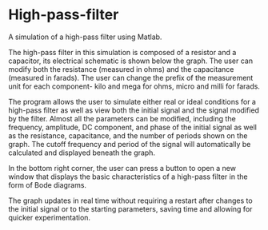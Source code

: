 # High-pass-filter
A simulation of a high-pass filter using Matlab.

The high-pass filter in this simulation is composed of a resistor and a capacitor, its electrical schematic is shown below the graph. The user can modify both the resistance (measured in ohms) and the capacitance (measured in farads). The user can change the prefix of the measurement unit for each component- kilo and mega for ohms, micro and milli for farads.

The program allows the user to simulate either real or ideal conditions for a high-pass filter as well as view both the initial signal and the signal modified by the filter. Almost all the parameters can be modified, including the frequency, amplitude, DC component, and phase of the initial signal as well as the resistance, capacitance, and the number of periods shown on the graph. The cutoff frequency and period of the signal will automatically be calculated and displayed beneath the graph.

In the bottom right corner, the user can press a button to open a new window that displays the basic characteristics of a high-pass filter in the form of Bode diagrams.

The graph updates in real time without requiring a restart after changes to the initial signal or to the starting parameters, saving time and allowing for quicker experimentation.
